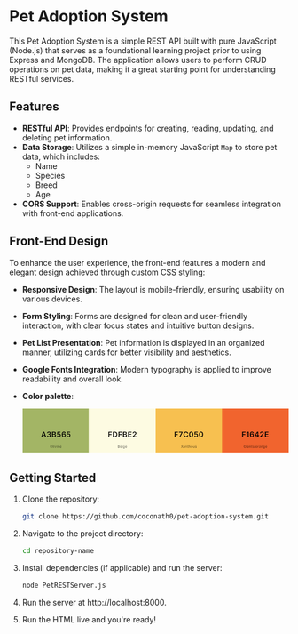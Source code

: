# Pet Adoption System

This Pet Adoption System is a simple REST API built with pure JavaScript (Node.js) that serves as a foundational learning project prior to using Express and MongoDB. The application allows users to perform CRUD operations on pet data, making it a great starting point for understanding RESTful services.

## Features

- **RESTful API**: Provides endpoints for creating, reading, updating, and deleting pet information.
- **Data Storage**: Utilizes a simple in-memory JavaScript `Map` to store pet data, which includes:
  - Name
  - Species
  - Breed
  - Age
- **CORS Support**: Enables cross-origin requests for seamless integration with front-end applications.

## Front-End Design

To enhance the user experience, the front-end features a modern and elegant design achieved through custom CSS styling:

- **Responsive Design**: The layout is mobile-friendly, ensuring usability on various devices.
- **Form Styling**: Forms are designed for clean and user-friendly interaction, with clear focus states and intuitive button designs.
- **Pet List Presentation**: Pet information is displayed in an organized manner, utilizing cards for better visibility and aesthetics.
- **Google Fonts Integration**: Modern typography is applied to improve readability and overall look.
- **Color palette**: 

    <!-- ![alt text](image-1.png) -->

    <img src ="image-1.png" width = "800">
## Getting Started

1. Clone the repository:
   ```bash
   git clone https://github.com/coconath0/pet-adoption-system.git

2. Navigate to the project directory:
    ```bash
    cd repository-name

3. Install dependencies (if applicable) and run the server:
    ```bash
    node PetRESTServer.js

4. Run the server at http://localhost:8000.

5. Run the HTML live and you're ready!